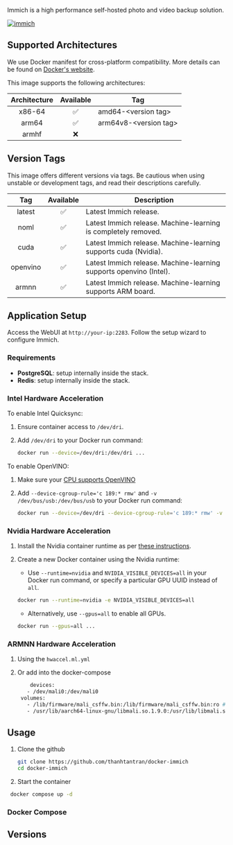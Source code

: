 <!-- DO NOT EDIT THIS FILE MANUALLY -->
<!-- Please read https://github.com/imagegenius/docker-immich/blob/main/.github/CONTRIBUTING.md -->

Immich is a high performance self-hosted photo and video backup solution.

[![immich](https://raw.githubusercontent.com/immich-app/immich/main/design/immich-logo-inline-dark.png)](https://immich.app/)

## Supported Architectures

We use Docker manifest for cross-platform compatibility. More details can be found on [Docker's website](https://distribution.github.io/distribution/spec/manifest-v2-2/#manifest-list).

This image supports the following architectures:

| Architecture | Available | Tag |
| :----: | :----: | ---- |
| x86-64 | ✅ | amd64-\<version tag\> |
| arm64 | ✅ | arm64v8-\<version tag\> |
| armhf | ❌ | |

## Version Tags

This image offers different versions via tags. Be cautious when using unstable or development tags, and read their descriptions carefully.

| Tag | Available | Description |
| :----: | :----: |--- |
| latest | ✅ | Latest Immich release. |
| noml | ✅ | Latest Immich release. Machine-learning is completely removed. |
| cuda | ✅ | Latest Immich release. Machine-learning supports cuda (Nvidia). |
| openvino | ✅ | Latest Immich release. Machine-learning supports openvino (Intel). |
| armnn | ✅ | Latest Immich release. Machine-learning supports ARM board. |

## Application Setup

Access the WebUI at `http://your-ip:2283`. Follow the setup wizard to configure Immich.
### Requirements

- **PostgreSQL**:  setup internally inside the stack.
- **Redis**: setup internally inside the stack.

### Intel Hardware Acceleration

To enable Intel Quicksync:

1. Ensure container access to `/dev/dri`.
2. Add `/dev/dri` to your Docker run command:

   ```bash
   docker run --device=/dev/dri:/dev/dri ...
   ```

To enable OpenVINO:

1. Make sure your [CPU supports OpenVINO](https://docs.openvino.ai/2024/about-openvino/system-requirements.html)
2. Add `--device-cgroup-rule='c 189:* rmw'` and  `-v /dev/bus/usb:/dev/bus/usb` to your Docker run command:

   ```bash
   docker run --device=/dev/dri --device-cgroup-rule='c 189:* rmw' -v /dev/bus/usb:/dev/bus/usb ...
   ```

### Nvidia Hardware Acceleration

1. Install the Nvidia container runtime as per [these instructions](https://docs.nvidia.com/datacenter/cloud-native/container-toolkit/latest/install-guide.html).

2. Create a new Docker container using the Nvidia runtime:

   - Use `--runtime=nvidia` and `NVIDIA_VISIBLE_DEVICES=all` in your Docker run command, or specify a particular GPU UUID instead of `all`.

   ```bash
   docker run --runtime=nvidia -e NVIDIA_VISIBLE_DEVICES=all
   ```

   - Alternatively, use `--gpus=all` to enable all GPUs.

   ```bash
   docker run --gpus=all ...
   ```
### ARMNN Hardware Acceleration

1. Using the `hwaccel.ml.yml`

2. Or add into the docker-compose

   ```bash
       devices:
      - /dev/mali0:/dev/mali0
    volumes:
      - /lib/firmware/mali_csffw.bin:/lib/firmware/mali_csffw.bin:ro # Mali firmware for your chipset (not always required depending on the driver)
      - /usr/lib/aarch64-linux-gnu/libmali.so.1.9.0:/usr/lib/libmali.so:ro # Mali driver for your chipset (always required)
   ```

## Usage

1. Clone the github 
   ```bash
   git clone https://github.com/thanhtantran/docker-immich
   cd docker-immich
   ```
2. Start the container
  ```bash
   docker compose up -d
   ```


### Docker Compose



## Versions


